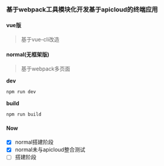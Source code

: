### 基于webpack工具模块化开发基于apicloud的终端应用

#### vue版
> 基于vue-cli改造

#### normal(无框架版)
> 基于webpack多页面

**dev**
```js
npm run dev
```

**build**
```js
npm run build
```

#### Now
- [x] normal搭建阶段
- [x] normal未与apicloud整合测试
- [ ] 搭建阶段